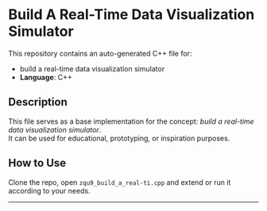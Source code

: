 # Build A Real-Time Data Visualization Simulator

This repository contains an auto-generated C++ file for:

- build a real-time data visualization simulator
- **Language**: C++

## Description

This file serves as a base implementation for the concept: *build a real-time data visualization simulator*.  
It can be used for educational, prototyping, or inspiration purposes.

## How to Use

Clone the repo, open `zqu9_build_a_real-ti.cpp` and extend or run it according to your needs.

---


